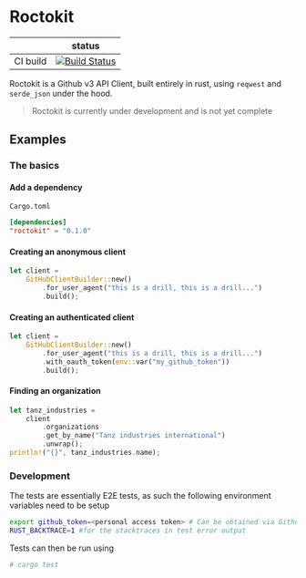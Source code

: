 # Roctokit

|          |status|
|----------|------|
| CI build |[![Build Status](https://travis-ci.com/jburger/roctokit.svg?branch=master)](https://travis-ci.com/jburger/roctokit)|

Roctokit is a Github v3 API Client, built entirely in rust, using `reqwest` and `serde_json` under the hood.

> Roctokit is currently under development and is not yet complete
## Examples
### The basics
#### Add a dependency
`Cargo.toml`
```toml
[dependencies]
"roctokit" = "0.1.0"
```
#### Creating an anonymous client
```rust
let client = 
    GitHubClientBuilder::new()
        .for_user_agent("this is a drill, this is a drill...")
        .build();
```
#### Creating an authenticated client
```rust
let client = 
    GitHubClientBuilder::new()
        .for_user_agent("this is a drill, this is a drill...")
        .with_oauth_token(env::var("my_github_token"))
        .build();
```
#### Finding an organization
```rust
let tanz_industries = 
    client
        .organizations
        .get_by_name("Tanz industries international")
        .unwrap();
println!("{}", tanz_industries.name);
```

### Development

The tests are essentially E2E tests, as such the following environment variables need to be setup
```bash
export github_token=<personal access token> # Can be obtained via Github UI
RUST_BACKTRACE=1 #for the stacktraces in test error output
```
Tests can then be run using 
```bash
# cargo test
```